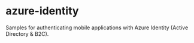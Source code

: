 # azure-identity
Samples for authenticating mobile applications with Azure Identity (Active Directory &amp; B2C).
